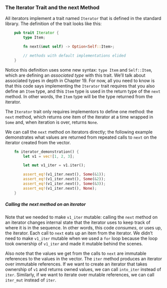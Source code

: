 ﻿### The Iterator Trait and the next Method

All iterators implement a trait named `Iterator` that is defined in the standard library. The definition of the trait looks like this:

```rust
    pub trait Iterator {
        type Item;

        fn next(&mut self) -> Option<Self::Item>;

        // methods with default implementations elided
    }
```

Notice this definition uses some new syntax: `type Item` and `Self::Item`, which are defining an _associated type_ with this trait. We’ll talk about associated types in depth in Chapter 19. For now, all you need to know is that this code says implementing the `Iterator` trait requires that you also define an `Item` type, and this `Item` type is used in the return type of the `next` method. In other words, the `Item` type will be the type returned from the iterator.

The `Iterator` trait only requires implementors to define one method: the `next` method, which returns one item of the iterator at a time wrapped in `Some` and, when iteration is over, returns `None`.

We can call the `next` method on iterators directly; the following example demonstrates what values are returned from repeated calls to `next` on the iterator created from the vector.

```rust
    fn iterator_demonstration() {
        let v1 = vec![1, 2, 3];

        let mut v1_iter = v1.iter();

        assert_eq!(v1_iter.next(), Some(&1));
        assert_eq!(v1_iter.next(), Some(&2));
        assert_eq!(v1_iter.next(), Some(&3));
        assert_eq!(v1_iter.next(), None);
    }
```

##### Calling the next method on an iterator

Note that we needed to make `v1_iter` mutable: calling the `next` method on an iterator changes internal state that the iterator uses to keep track of where it is in the sequence. In other words, this code _consumes_, or uses up, the iterator. Each call to `next` eats up an item from the iterator. We didn’t need to make `v1_iter` mutable when we used a `for` loop because the loop took ownership of `v1_iter` and made it mutable behind the scenes.

Also note that the values we get from the calls to `next` are immutable references to the values in the vector. The `iter` method produces an iterator over immutable references. If we want to create an iterator that takes ownership of `v1` and returns owned values, we can call `into_iter` instead of `iter`. Similarly, if we want to iterate over mutable references, we can call `iter_mut` instead of `iter`.
